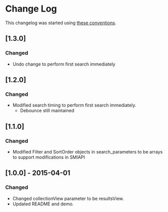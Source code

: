 # Change Log

This changelog was started using [these conventions](http://keepachangelog.com/).

## [1.3.0]
### Changed
 * Undo change to perform first search immediately

## [1.2.0]
### Changed
 * Modified search timing to perform first search immediately.
    * Debounce still maintained

## [1.1.0]
### Changed
 *  Modified Filter and SortOrder objects in search_parameters to be arrays to support modifications in SMIAPI

## [1.0.0] - 2015-04-01
### Changed
 *  Changed collectionView parameter to be resultsView.
 *  Updated README and demo.
